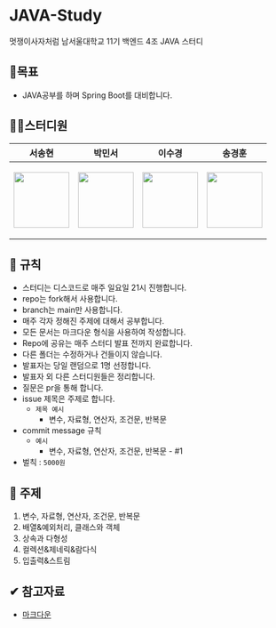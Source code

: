 # JAVA-Study
멋쟁이사자처럼 남서울대학교 11기 백엔드 4조 JAVA 스터디

## 📖목표
- JAVA공부를 하며 Spring Boot를 대비합니다.

## 👨‍💻스터디원
|                                                              서송현                                                               |                                                               박민서                                                               |                                                              이수경                                                              |송경훈|
|:------------------------------------------------------------------------------------------------------------------------------:|:-------------------------------------------------------------------------------------------------------------------------------:|:-----------------------------------------------------------------------------------------------------------------------------:|:---:|
|<p><a href="https://github.com/shyeon4643"> <img src="https://avatars.githubusercontent.com/u/62410059?v=4" width="100"></a></p>|<p><a href="https://github.com/minseo12345"><img src="https://avatars.githubusercontent.com/u/115347424?v=4" width="100"></a></p>|<p><a href="https://github.com/Sookyung87"><img src="https://avatars.githubusercontent.com/u/55040739?v=4" width="100"></a></p>|<p><a href="https://github.com/rudgns328"><img src="https://avatars.githubusercontent.com/u/128586833?v=4" width="100"></a></p>|


## 📜 규칙
- 스터디는 디스코드로 매주 일요일 21시 진행합니다.
- repo는 fork해서 사용합니다.
- branch는 main만 사용합니다.
- 매주 각자 정해진 주제에 대해서 공부합니다.
- 모든 문서는 마크다운 형식을 사용하여 작성합니다.
- Repo에 공유는 매주 스터디 발표 전까지 완료합니다.
- 다른 폴더는 수정하거나 건들이지 않습니다.
- 발표자는 당일 랜덤으로 1명 선정합니다.
- 발표자 외 다른 스터디원들은 정리합니다.
- 질문은 pr을 통해 합니다.
- issue 제목은 주제로 합니다.
    - `제목 예시`
        - 변수, 자료형, 연산자, 조건문, 반복문
- commit message 규칙
    - `예시`
        - 변수, 자료형, 연산자, 조건문, 반복문 - #1
- 벌칙 : `5000원`


## 🎈 주제
1. 변수, 자료형, 연산자, 조건문, 반복문
2. 배열&예외처리, 클래스와 객체
4. 상속과 다형성
5. 컬렉션&제네릭&람다식
6. 입출력&스트림

## ✔ 참고자료
- [마크다운](https://gist.github.com/ihoneymon/652be052a0727ad59601)
